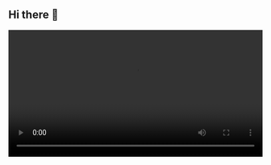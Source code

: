 ## Hi there 👋

<video width="100%" controls>
  <source src="mylivewallpapers-com-Summer-English-Village-4K.mp4" type="video/mp4">
  Seu navegador não suporta a tag video.
</video>
